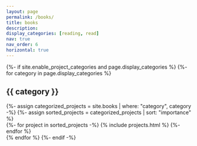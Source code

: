 ```yaml
---
layout: page
permalink: /books/
title: books
description: 
display_categories: [reading, read]
nav: true
nav_order: 6
horizontal: true
---
```



<!-- pages/projects.md -->
<div class="projects">
{%- if site.enable_project_categories and page.display_categories %}
  <!-- Display categorized projects -->
  {%- for category in page.display_categories %}
  <h2 class="category">{{ category }}</h2>
  {%- assign categorized_projects = site.books | where: "category", category -%}
  {%- assign sorted_projects = categorized_projects | sort: "importance" %}
   <div class="grid">
    {%- for project in sorted_projects -%}
      {% include projects.html %}
    {%- endfor %}
  </div>
  {% endfor %}
  {%- endif -%}
</div>
